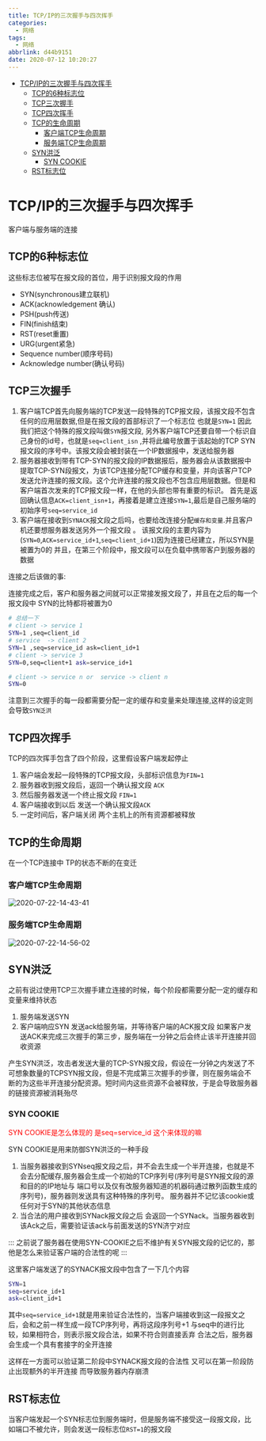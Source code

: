 ```yaml
---
title: TCP/IP的三次握手与四次挥手
categories:
  - 网络
tags:
  - 网络
abbrlink: d44b9151
date: 2020-07-12 10:20:27
---
```


<!-- @import "[TOC]" {cmd="toc" depthFrom=1 depthTo=6 orderedList=false} -->

<!-- code_chunk_output -->

- [TCP/IP的三次握手与四次挥手](#tcpip的三次握手与四次挥手)
  - [TCP的6种标志位](#tcp的6种标志位)
  - [TCP三次握手](#tcp三次握手)
  - [TCP四次挥手](#tcp四次挥手)
  - [TCP的生命周期](#tcp的生命周期)
    - [客户端TCP生命周期](#客户端tcp生命周期)
    - [服务端TCP生命周期](#服务端tcp生命周期)
  - [SYN洪泛](#syn洪泛)
    - [SYN COOKIE](#syn-cookie)
  - [RST标志位](#rst标志位)

<!-- /code_chunk_output -->
<!-- more -->

# TCP/IP的三次握手与四次挥手


客户端与服务端的连接

## TCP的6种标志位
这些标志位被写在报文段的首位，用于识别报文段的作用
- SYN(synchronous建立联机)
- ACK(acknowledgement 确认)
- PSH(push传送)
- FIN(finish结束)
- RST(reset重置)
- URG(urgent紧急)
- Sequence number(顺序号码)
- Acknowledge number(确认号码)

## TCP三次握手


1. 客户端TCP首先向服务端的TCP发送一段特殊的TCP报文段，该报文段不包含任何的应用层数据,但是在报文段的首部标识了一个标志位 也就是`SYN=1` 因此我们把这个特殊的报文段叫做`SYN`报文段, 另外客户端TCP还要自带一个标识自己身份的id号，也就是`seq=client_isn` ,并将此编号放置于该起始的TCP SYN报文段的序号中。该报文段会被封装在一个IP数据报中，发送给服务器
2. 服务器接收到带有TCP-SYN的报文段的IP数据报后，服务器会从该数据报中提取TCP-SYN段报文，为该TCP连接分配TCP缓存和变量，并向该客户TCP发送允许连接的报文段。这个允许连接的报文段也不包含应用层数据。但是和客户端首次发来的TCP报文段一样，在他的头部也带有重要的标识。 首先是返回确认信息`ACK=client_isn+1`，再接着是建立连接`SYN=1`,最后是自己服务端的初始序号`seq=service_id`
3. 客户端在接收到`SYNACK`报文段之后吗，也要给改连接分配`缓存和变量`.并且客户机还要想服务器发送另外一个报文段 。 该报文段的主要内容为(`SYN=0`,`ACK=service_id+1`,`seq=client_id+1`)因为连接已经建立，所以SYN是被置为0的  并且，在第三个阶段中，报文段可以在负载中携带客户到服务器的数据
   
连接之后该做的事:

连接完成之后，客户和服务器之间就可以正常接发报文段了，并且在之后的每一个报文段中 SYN的比特都将被置为0

```bash
# 总结一下
# client -> service 1
SYN=1 ,seq=client_id
# service  -> client 2
SYN=1 ,seq=service_id ask=client_id+1
# client -> service 3
SYN=0,seq=client+1 ask=service_id+1

# client -> service n or  service -> client n
SYN=0
```

注意到三次握手的每一段都需要分配一定的缓存和变量来处理连接,这样的设定则会导致`SYN泛洪`


## TCP四次挥手

TCP的四次挥手包含了四个阶段，这里假设客户端发起停止

1. 客户端会发起一段特殊的TCP报文段，头部标识信息为`FIN=1` 
2. 服务器收到报文段后，返回一个确认报文段 `ACK`
3. 然后服务器发送一个终止报文段 `FIN=1`
4. 客户端接收到以后 发送一个确认报文段`ACK`
5. 一定时间后，客户端关闭 两个主机上的所有资源都被释放

## TCP的生命周期
在一个TCP连接中 TP的状态不断的在变迁


### 客户端TCP生命周期
![2020-07-22-14-43-41](http://noback.upyun.com/2020-07-22-14-43-41.png)

### 服务端TCP生命周期
![2020-07-22-14-56-02](http://noback.upyun.com/2020-07-22-14-56-02.png)




## SYN洪泛
之前有说过使用TCP三次握手建立连接的时候，每个阶段都需要分配一定的缓存和变量来维持状态
1. 服务端发送SYN
2. 客户端响应SYN 发送ack给服务端，并等待客户端的ACK报文段
如果客户发送ACK来完成三次握手的第三步，服务端在一分钟之后会终止该半开连接并回收资源

产生SYN洪泛，攻击者发送大量的TCP-SYN报文段，假设在一分钟之内发送了不可想象数量的TCPSYN报文段，但是不完成第三次握手的步骤，则在服务端会不断的为这些半开连接分配资源。短时间内这些资源不会被释放，于是会导致服务器的链接资源被消耗殆尽

### SYN COOKIE

<font color='red'>SYN COOKIE是怎么体现的 是seq=service_id 这个来体现的嘛</font>

SYN COOKIE是用来防御SYN洪泛的一种手段
1. 当服务器接收到SYNseq报文段之后，并不会去生成一个半开连接，也就是不会去分配缓存,服务器会生成一个初始的TCP序列号(序列号是SYN报文段的源和目的的IP地址与 端口号以及仅有改服务器知道的机器码通过散列函数生成的序列号)，服务器则发送具有这种特殊的序列号。 服务器并不记忆该cookie或任何对于SYN的其他状态信息
2. 当合法的用户接收到SYNack报文段之后 会返回一个SYNack。当服务器收到该Ack之后，需要验证该ack与前面发送的SYN济宁对应
   
:::
之前说了服务器在使用SYN-COOKIE之后不维护有关SYN报文段的记忆的，那他是怎么来验证客户端的合法性的呢
:::

这里客户端发送了的SYNACK报文段中包含了一下几个内容
```bash
SYN=1
seq=service_id+1
ask=client_id+1
```
其中`seq=service_id+1`就是用来验证合法性的，当客户端接收到这一段报文之后，会和之前一样生成一段TCP序列号，再将这段序列号+1 与seq中的进行比较，如果相符合，则表示报文段合法，如果不符合则直接丢弃
合法之后，服务器会生成一个具有套接字的全开连接

这样在一方面可以验证第二阶段中SYNACK报文段的合法性  又可以在第一阶段防止出现额外的半开连接 而导致服务器内存崩溃


 
##  RST标志位
当客户端发起一个SYN标志位到服务端时，但是服务端不接受这一段报文段，比如端口不被允许，则会发送一段标志位`RST=1`的报文段